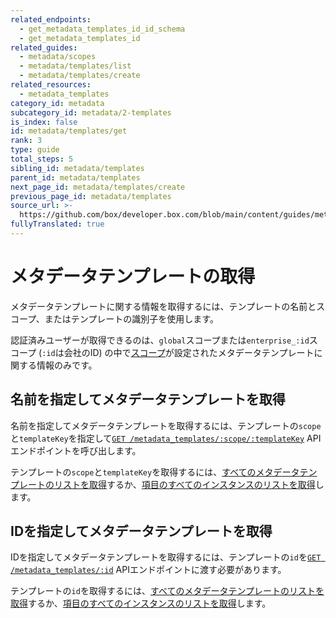 ```yaml
---
related_endpoints:
  - get_metadata_templates_id_id_schema
  - get_metadata_templates_id
related_guides:
  - metadata/scopes
  - metadata/templates/list
  - metadata/templates/create
related_resources:
  - metadata_templates
category_id: metadata
subcategory_id: metadata/2-templates
is_index: false
id: metadata/templates/get
rank: 3
type: guide
total_steps: 5
sibling_id: metadata/templates
parent_id: metadata/templates
next_page_id: metadata/templates/create
previous_page_id: metadata/templates
source_url: >-
  https://github.com/box/developer.box.com/blob/main/content/guides/metadata/2-templates/3-get.md
fullyTranslated: true
---
```

# メタデータテンプレートの取得

メタデータテンプレートに関する情報を取得するには、テンプレートの名前とスコープ、またはテンプレートの識別子を使用します。

<Message>

認証済みユーザーが取得できるのは、`global`スコープまたは`enterprise_:id`スコープ (`:id`は会社のID) の中で[スコープ][scopes]が設定されたメタデータテンプレートに関する情報のみです。

</Message>

## 名前を指定してメタデータテンプレートを取得

名前を指定してメタデータテンプレートを取得するには、テンプレートの`scope`と`templateKey`を指定して[`GET
/metadata_templates/:scope/:templateKey`][e_by_name] APIエンドポイントを呼び出します。

<Samples id="get_metadata_templates_id_id_schema">

</Samples>

<Message>

テンプレートの`scope`と`templateKey`を取得するには、[すべてのメタデータテンプレートのリストを取得][g_list_templates]するか、[項目のすべてのインスタンスのリストを取得][g_list_instances_item]します。

</Message>

## IDを指定してメタデータテンプレートを取得

IDを指定してメタデータテンプレートを取得するには、テンプレートの`id`を[`GET
/metadata_templates/:id`][e_by_id] APIエンドポイントに渡す必要があります。

<Samples id="get_metadata_templates_id">

</Samples>

<Message>

テンプレートの`id`を取得するには、[すべてのメタデータテンプレートのリストを取得][g_list_templates]するか、[項目のすべてのインスタンスのリストを取得][g_list_instances_item]します。

</Message>

[e_by_name]: e://get_metadata_templates_id_id_schema

[e_by_id]: e://get_metadata_templates_id

[scopes]: g://metadata/scopes

[g_list_templates]: g://metadata/templates/list

[g_list_instances_item]: g://metadata/instances/list
